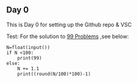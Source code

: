 ## Day 0

This is Day 0 for setting up the Github repo & VSC


Test: For the solution to [99 Problems](https://open.kattis.com/problems/99problems) ,see below:

```
N=float(input())
if N <100: 
    print(99)
else:
    N += 1.1
    print((round(N/100)*100)-1)
```